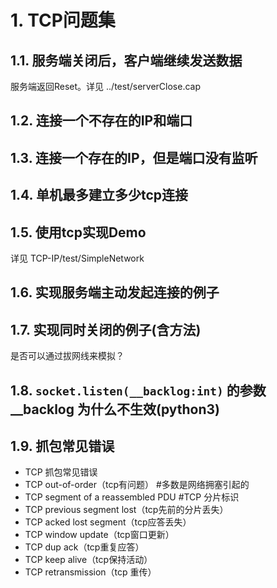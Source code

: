 # 1. TCP问题集

## 1.1. 服务端关闭后，客户端继续发送数据

服务端返回Reset。详见 ../test/serverClose.cap

## 1.2. 连接一个不存在的IP和端口

## 1.3. 连接一个存在的IP，但是端口没有监听

## 1.4. 单机最多建立多少tcp连接

## 1.5. 使用tcp实现Demo

详见 TCP-IP/test/SimpleNetwork

## 1.6. 实现服务端主动发起连接的例子

## 1.7. 实现同时关闭的例子(含方法)

是否可以通过拔网线来模拟？

## 1.8. `socket.listen(__backlog:int)` 的参数 __backlog 为什么不生效(python3)

## 1.9. 抓包常见错误

- TCP 抓包常见错误
- TCP out-of-order（tcp有问题）                   #多数是网络拥塞引起的
- TCP segment of a reassembled PDU                 #TCP 分片标识
- TCP previous segment lost（tcp先前的分片丢失）
- TCP acked lost segment（tcp应答丢失）
- TCP window update（tcp窗口更新）
- TCP dup ack（tcp重复应答）
- TCP keep alive（tcp保持活动）
- TCP retransmission（tcp 重传）
